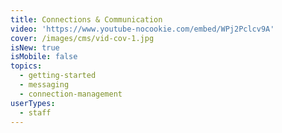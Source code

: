 ```yaml
---
title: Connections & Communication
video: 'https://www.youtube-nocookie.com/embed/WPj2Pclcv9A'
cover: /images/cms/vid-cov-1.jpg
isNew: true
isMobile: false
topics:
  - getting-started
  - messaging
  - connection-management
userTypes:
  - staff
---
```


